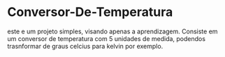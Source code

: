 ﻿# Conversor-De-Temperatura
este e um projeto simples, visando apenas a aprendizagem. Consiste em um conversor de temperatura com 5 unidades de medida, podendos trasnformar de graus celcius para kelvin por exemplo.
